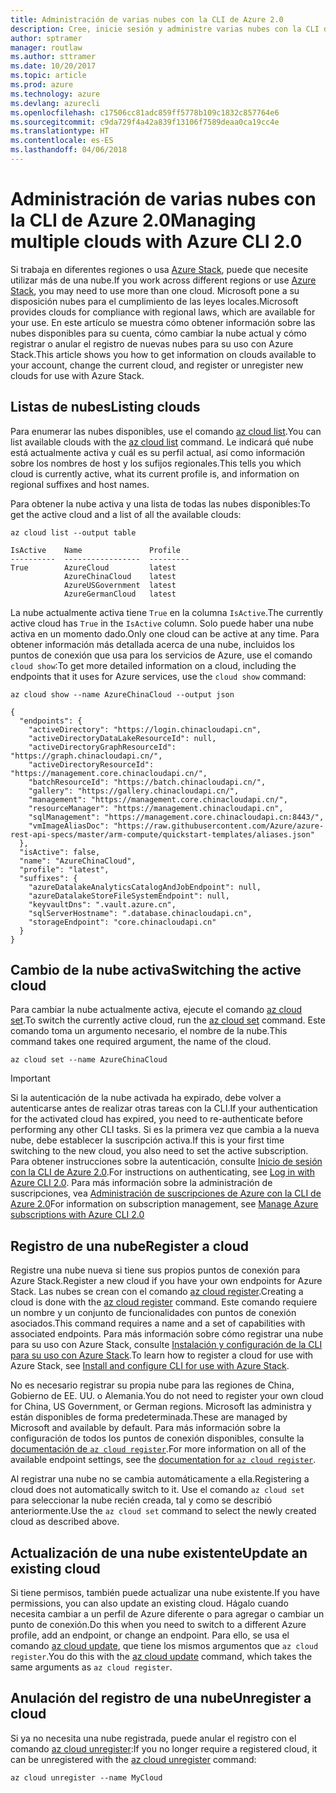 ```yaml
---
title: Administración de varias nubes con la CLI de Azure 2.0
description: Cree, inicie sesión y administre varias nubes con la CLI de Azure 2.0.
author: sptramer
manager: routlaw
ms.author: sttramer
ms.date: 10/20/2017
ms.topic: article
ms.prod: azure
ms.technology: azure
ms.devlang: azurecli
ms.openlocfilehash: c17506cc81adc859ff5778b109c1832c857764e6
ms.sourcegitcommit: c9da729f4a42a839f13106f7589deaa0ca19cc4e
ms.translationtype: HT
ms.contentlocale: es-ES
ms.lasthandoff: 04/06/2018
---
```

# <a name="managing-multiple-clouds-with-azure-cli-20"></a><span data-ttu-id="db41a-103">Administración de varias nubes con la CLI de Azure 2.0</span><span class="sxs-lookup"><span data-stu-id="db41a-103">Managing multiple clouds with Azure CLI 2.0</span></span>

<span data-ttu-id="db41a-104">Si trabaja en diferentes regiones o usa [Azure Stack](https://docs.microsoft.com/azure/azure-stack/user/), puede que necesite utilizar más de una nube.</span><span class="sxs-lookup"><span data-stu-id="db41a-104">If you work across different regions or use [Azure Stack](https://docs.microsoft.com/azure/azure-stack/user/), you may need to use more than one cloud.</span></span> <span data-ttu-id="db41a-105">Microsoft pone a su disposición nubes para el cumplimiento de las leyes locales.</span><span class="sxs-lookup"><span data-stu-id="db41a-105">Microsoft provides clouds for compliance with regional laws, which are available for your use.</span></span> <span data-ttu-id="db41a-106">En este artículo se muestra cómo obtener información sobre las nubes disponibles para su cuenta, cómo cambiar la nube actual y cómo registrar o anular el registro de nuevas nubes para su uso con Azure Stack.</span><span class="sxs-lookup"><span data-stu-id="db41a-106">This article shows you how to get information on clouds available to your account, change the current cloud, and register or unregister new clouds for use with Azure Stack.</span></span>

## <a name="listing-clouds"></a><span data-ttu-id="db41a-107">Listas de nubes</span><span class="sxs-lookup"><span data-stu-id="db41a-107">Listing clouds</span></span>

<span data-ttu-id="db41a-108">Para enumerar las nubes disponibles, use el comando [az cloud list](/cli/azure/cloud#az-cloud-list).</span><span class="sxs-lookup"><span data-stu-id="db41a-108">You can list available clouds with the [az cloud list](/cli/azure/cloud#az-cloud-list) command.</span></span> <span data-ttu-id="db41a-109">Le indicará qué nube está actualmente activa y cuál es su perfil actual, así como información sobre los nombres de host y los sufijos regionales.</span><span class="sxs-lookup"><span data-stu-id="db41a-109">This tells you which cloud is currently active, what its current profile is, and information on regional suffixes and host names.</span></span>

<span data-ttu-id="db41a-110">Para obtener la nube activa y una lista de todas las nubes disponibles:</span><span class="sxs-lookup"><span data-stu-id="db41a-110">To get the active cloud and a list of all the available clouds:</span></span>

```azurecli
az cloud list --output table
```

```output
IsActive    Name               Profile
----------  -----------------  ---------
True        AzureCloud         latest
            AzureChinaCloud    latest
            AzureUSGovernment  latest
            AzureGermanCloud   latest
```

<span data-ttu-id="db41a-111">La nube actualmente activa tiene `True` en la columna `IsActive`.</span><span class="sxs-lookup"><span data-stu-id="db41a-111">The currently active cloud has `True` in the `IsActive` column.</span></span> <span data-ttu-id="db41a-112">Solo puede haber una nube activa en un momento dado.</span><span class="sxs-lookup"><span data-stu-id="db41a-112">Only one cloud can be active at any time.</span></span> <span data-ttu-id="db41a-113">Para obtener información más detallada acerca de una nube, incluidos los puntos de conexión que usa para los servicios de Azure, use el comando `cloud show`:</span><span class="sxs-lookup"><span data-stu-id="db41a-113">To get more detailed information on a cloud, including the endpoints that it uses for Azure services, use the `cloud show` command:</span></span>

```azurecli
az cloud show --name AzureChinaCloud --output json
```

```output
{
  "endpoints": {
    "activeDirectory": "https://login.chinacloudapi.cn",
    "activeDirectoryDataLakeResourceId": null,
    "activeDirectoryGraphResourceId": "https://graph.chinacloudapi.cn/",
    "activeDirectoryResourceId": "https://management.core.chinacloudapi.cn/",
    "batchResourceId": "https://batch.chinacloudapi.cn/",
    "gallery": "https://gallery.chinacloudapi.cn/",
    "management": "https://management.core.chinacloudapi.cn/",
    "resourceManager": "https://management.chinacloudapi.cn",
    "sqlManagement": "https://management.core.chinacloudapi.cn:8443/",
    "vmImageAliasDoc": "https://raw.githubusercontent.com/Azure/azure-rest-api-specs/master/arm-compute/quickstart-templates/aliases.json"
  },
  "isActive": false,
  "name": "AzureChinaCloud",
  "profile": "latest",
  "suffixes": {
    "azureDatalakeAnalyticsCatalogAndJobEndpoint": null,
    "azureDatalakeStoreFileSystemEndpoint": null,
    "keyvaultDns": ".vault.azure.cn",
    "sqlServerHostname": ".database.chinacloudapi.cn",
    "storageEndpoint": "core.chinacloudapi.cn"
  }
}
```

## <a name="switching-the-active-cloud"></a><span data-ttu-id="db41a-114">Cambio de la nube activa</span><span class="sxs-lookup"><span data-stu-id="db41a-114">Switching the active cloud</span></span>

<span data-ttu-id="db41a-115">Para cambiar la nube actualmente activa, ejecute el comando [az cloud set](/cli/azure/cloud#az-cloud-set).</span><span class="sxs-lookup"><span data-stu-id="db41a-115">To switch the currently active cloud, run the [az cloud set](/cli/azure/cloud#az-cloud-set) command.</span></span> <span data-ttu-id="db41a-116">Este comando toma un argumento necesario, el nombre de la nube.</span><span class="sxs-lookup"><span data-stu-id="db41a-116">This command takes one required argument, the name of the cloud.</span></span>

```azurecli
az cloud set --name AzureChinaCloud
```

> [!IMPORTANT]
> <span data-ttu-id="db41a-117">Si la autenticación de la nube activada ha expirado, debe volver a autenticarse antes de realizar otras tareas con la CLI.</span><span class="sxs-lookup"><span data-stu-id="db41a-117">If your authentication for the activated cloud has expired, you need to re-authenticate before performing any other CLI tasks.</span></span> <span data-ttu-id="db41a-118">Si es la primera vez que cambia a la nueva nube, debe establecer la suscripción activa.</span><span class="sxs-lookup"><span data-stu-id="db41a-118">If this is your first time switching to the new cloud, you also need to set the active subscription.</span></span>
> <span data-ttu-id="db41a-119">Para obtener instrucciones sobre la autenticación, consulte [Inicio de sesión con la CLI de Azure 2.0](authenticate-azure-cli.md).</span><span class="sxs-lookup"><span data-stu-id="db41a-119">For instructions on authenticating, see [Log in with Azure CLI 2.0](authenticate-azure-cli.md).</span></span> <span data-ttu-id="db41a-120">Para más información sobre la administración de suscripciones, vea [Administración de suscripciones de Azure con la CLI de Azure 2.0](manage-azure-subscriptions-azure-cli.md)</span><span class="sxs-lookup"><span data-stu-id="db41a-120">For information on subscription management, see [Manage Azure subscriptions with Azure CLI 2.0](manage-azure-subscriptions-azure-cli.md)</span></span>

## <a name="register-a-cloud"></a><span data-ttu-id="db41a-121">Registro de una nube</span><span class="sxs-lookup"><span data-stu-id="db41a-121">Register a cloud</span></span>

<span data-ttu-id="db41a-122">Registre una nube nueva si tiene sus propios puntos de conexión para Azure Stack.</span><span class="sxs-lookup"><span data-stu-id="db41a-122">Register a new cloud if you have your own endpoints for Azure Stack.</span></span> <span data-ttu-id="db41a-123">Las nubes se crean con el comando [az cloud register](/cli/azure/cloud#az-cloud-register).</span><span class="sxs-lookup"><span data-stu-id="db41a-123">Creating a cloud is done with the [az cloud register](/cli/azure/cloud#az-cloud-register) command.</span></span> <span data-ttu-id="db41a-124">Este comando requiere un nombre y un conjunto de funcionalidades con puntos de conexión asociados.</span><span class="sxs-lookup"><span data-stu-id="db41a-124">This command requires a name and a set of capabilities with associated endpoints.</span></span> <span data-ttu-id="db41a-125">Para más información sobre cómo registrar una nube para su uso con Azure Stack, consulte [Instalación y configuración de la CLI para su uso con Azure Stack](/azure/azure-stack/user/azure-stack-connect-cli#connect-to-azure-stack).</span><span class="sxs-lookup"><span data-stu-id="db41a-125">To learn how to register a cloud for use with Azure Stack, see [Install and configure CLI for use with Azure Stack](/azure/azure-stack/user/azure-stack-connect-cli#connect-to-azure-stack).</span></span>

<span data-ttu-id="db41a-126">No es necesario registrar su propia nube para las regiones de China, Gobierno de EE. UU. o Alemania.</span><span class="sxs-lookup"><span data-stu-id="db41a-126">You do not need to register your own cloud for China, US Government, or German regions.</span></span> <span data-ttu-id="db41a-127">Microsoft las administra y están disponibles de forma predeterminada.</span><span class="sxs-lookup"><span data-stu-id="db41a-127">These are managed by Microsoft and available by default.</span></span>  <span data-ttu-id="db41a-128">Para más información sobre la configuración de todos los puntos de conexión disponibles, consulte la [documentación de `az cloud register`](/cli/azure/cloud#az-cloud-register).</span><span class="sxs-lookup"><span data-stu-id="db41a-128">For more information on all of the available endpoint settings, see the [documentation for `az cloud register`](/cli/azure/cloud#az-cloud-register).</span></span>

<span data-ttu-id="db41a-129">Al registrar una nube no se cambia automáticamente a ella.</span><span class="sxs-lookup"><span data-stu-id="db41a-129">Registering a cloud does not automatically switch to it.</span></span> <span data-ttu-id="db41a-130">Use el comando `az cloud set` para seleccionar la nube recién creada, tal y como se describió anteriormente.</span><span class="sxs-lookup"><span data-stu-id="db41a-130">Use the `az cloud set` command to select the newly created cloud as described above.</span></span>

## <a name="update-an-existing-cloud"></a><span data-ttu-id="db41a-131">Actualización de una nube existente</span><span class="sxs-lookup"><span data-stu-id="db41a-131">Update an existing cloud</span></span>

<span data-ttu-id="db41a-132">Si tiene permisos, también puede actualizar una nube existente.</span><span class="sxs-lookup"><span data-stu-id="db41a-132">If you have permissions, you can also update an existing cloud.</span></span> <span data-ttu-id="db41a-133">Hágalo cuando necesita cambiar a un perfil de Azure diferente o para agregar o cambiar un punto de conexión.</span><span class="sxs-lookup"><span data-stu-id="db41a-133">Do this when you need to switch to a different Azure profile, add an endpoint, or change an endpoint.</span></span>
<span data-ttu-id="db41a-134">Para ello, se usa el comando [az cloud update](/cli/azure/cloud#az-cloud-update), que tiene los mismos argumentos que `az cloud register`.</span><span class="sxs-lookup"><span data-stu-id="db41a-134">You do this with the [az cloud update](/cli/azure/cloud#az-cloud-update) command, which takes the same arguments as `az cloud register`.</span></span>

## <a name="unregister-a-cloud"></a><span data-ttu-id="db41a-135">Anulación del registro de una nube</span><span class="sxs-lookup"><span data-stu-id="db41a-135">Unregister a cloud</span></span>

<span data-ttu-id="db41a-136">Si ya no necesita una nube registrada, puede anular el registro con el comando [az cloud unregister](/cli/azure/cloud#az-cloud-unregister):</span><span class="sxs-lookup"><span data-stu-id="db41a-136">If you no longer require a registered cloud, it can be unregistered with the [az cloud unregister](/cli/azure/cloud#az-cloud-unregister) command:</span></span>

```azurecli
az cloud unregister --name MyCloud
```
